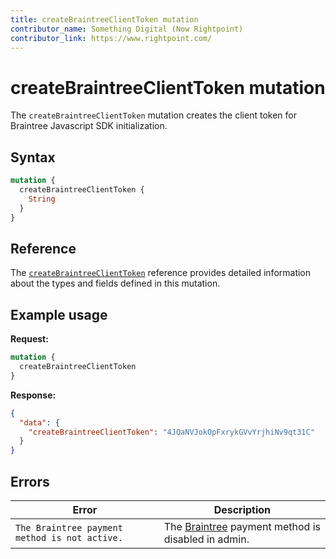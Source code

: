 ```yaml
---
title: createBraintreeClientToken mutation
contributor_name: Something Digital (Now Rightpoint)
contributor_link: https://www.rightpoint.com/
---
```


# createBraintreeClientToken mutation

The `createBraintreeClientToken` mutation creates the client token for Braintree Javascript SDK initialization.

## Syntax

```graphql
mutation {
  createBraintreeClientToken {
    String
  }
}
```

## Reference

The [`createBraintreeClientToken`](https://developer.adobe.com/commerce/webapi/graphql-api/index.html#mutation-createBraintreeClientToken) reference provides detailed information about the types and fields defined in this mutation.

## Example usage

**Request:**

```graphql
mutation {
  createBraintreeClientToken
}
```

**Response:**

```json
{
  "data": {
    "createBraintreeClientToken": "4JQaNVJokOpFxrykGVvYrjhiNv9qt31C"
  }
}
```

## Errors

Error | Description
--- | ---
`The Braintree payment method is not active.` | The [Braintree](https://docs.magento.com/m2/ee/user_guide/payment/braintree.html) payment method is disabled in admin.
